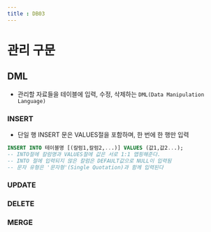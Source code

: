 ```yaml
---
title : DB03
---
```


# 관리 구문

## DML
- 관리할 자료들을 테이블에 입력, 수정, 삭제하는 `DML(Data Manipulation Language)`


### INSERT
- 단일 행 INSERT 문은 VALUES절을 포함하며, 한 번에 한 행만 입력
```sql
INSERT INTO 테이블명 [(칼럼1,칼럼2,...)] VALUES (값1,값2...);
-- INTO절에 칼럼명과 VALUES절에 값은 서로 1:1 맵핑해준다.
-- INTO 절에 입력되지 않은 칼럼은 DEFAULT값으로 NULL이 입력됨
-- 문자 유형은 '문자형'(Single Quotation)과 함께 입력된다
```



### UPDATE

### DELETE

### MERGE
